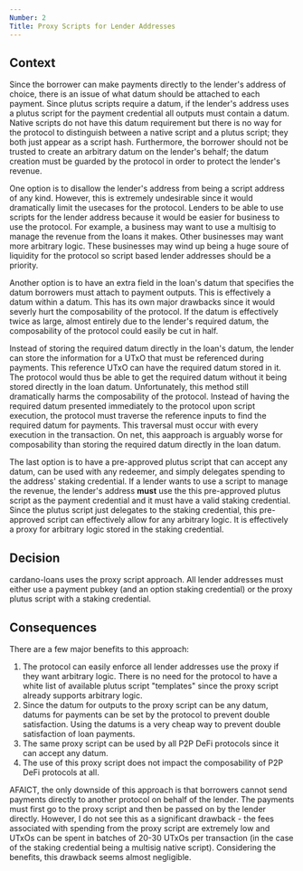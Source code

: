 ```yaml
---
Number: 2
Title: Proxy Scripts for Lender Addresses
---
```


<!-- ADR template adapted from Michael Nygard's -->

## Context

<!-- What is the issue that we're seeing that is motivating this decision or change? -->

Since the borrower can make payments directly to the lender's address of choice, there is an issue
of what datum should be attached to each payment. Since plutus scripts require a datum, if the
lender's address uses a plutus script for the payment credential all outputs must contain a datum.
Native scripts do not have this datum requirement but there is no way for the protocol to
distinguish between a native script and a plutus script; they both just appear as a script hash.
Furthermore, the borrower should not be trusted to create an arbitrary datum on the lender's behalf;
the datum creation must be guarded by the protocol in order to protect the lender's revenue.

One option is to disallow the lender's address from being a script address of any kind. However,
this is extremely undesirable since it would dramatically limit the usecases for the protocol.
Lenders to be able to use scripts for the lender address because it would be easier for business to
use the protocol. For example, a business may want to use a multisig to manage the revenue from the
loans it makes. Other businesses may want more arbitrary logic. These businesses may wind up being a
huge soure of liquidity for the protocol so script based lender addresses should be a priority.

Another option is to have an extra field in the loan's datum that specifies the datum borrowers must
attach to payment outputs. This is effectively a datum within a datum. This has its own major
drawbacks since it would severly hurt the composability of the protocol. If the datum is effectively
twice as large, almost entirely due to the lender's required datum, the composability of the
protocol could easily be cut in half.

Instead of storing the required datum directly in the loan's datum, the lender can store the
information for a UTxO that must be referenced during payments. This reference UTxO can have the
required datum stored in it. The protocol would thus be able to get the required datum without it
being stored directly in the loan datum. Unfortunately, this method still dramatically harms the
composability of the protocol. Instead of having the required datum presented immediately to the
protocol upon script execution, the protocol must traverse the reference inputs to find the required
datum for payments. This traversal must occur with every execution in the transaction. On net, this
aapproach is arguably worse for composability than storing the required datum directly in the loan
datum.

The last option is to have a pre-approved plutus script that can accept any datum, can be used with
any redeemer, and simply delegates spending to the address' staking credential. If a lender wants to
use a script to manage the revenue, the lender's address **must** use the this pre-approved plutus
script as the payment credential and it must have a valid staking credential. Since the plutus
script just delegates to the staking credential, this pre-approved script can effectively allow for
any arbitrary logic. It is effectively a proxy for arbitrary logic stored in the staking credential.

## Decision

<!-- What is the change that we're proposing and/or doing? -->

cardano-loans uses the proxy script approach. All lender addresses must either use a payment pubkey
(and an option staking credential) or the proxy plutus script with a staking credential.

## Consequences

<!-- What becomes easier or more difficult to do because of this change? -->

There are a few major benefits to this approach:
1. The protocol can easily enforce all lender addresses use the proxy if they want arbitrary logic.
   There is no need for the protocol to have a white list of available plutus script "templates"
   since the proxy script already supports arbitrary logic.
2. Since the datum for outputs to the proxy script can be any datum, datums for payments can be set
   by the protocol to prevent double satisfaction. Using the datums is a very cheap way to prevent
   double satisfaction of loan payments.
3. The same proxy script can be used by all P2P DeFi protocols since it can accept any datum.
4. The use of this proxy script does not impact the composability of P2P DeFi protocols at all.

AFAICT, the only downside of this approach is that borrowers cannot send payments directly to
another protocol on behalf of the lender. The payments must first go to the proxy script and then be
passed on by the lender directly. However, I do not see this as a significant drawback - the fees
associated with spending from the proxy script are extremely low and UTxOs can be spent in batches
of 20-30 UTxOs per transaction (in the case of the staking credential being a multisig native
script). Considering the benefits, this drawback seems almost negligible. 


